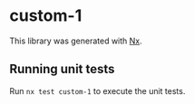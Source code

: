 # custom-1

This library was generated with [Nx](https://nx.dev).

## Running unit tests

Run `nx test custom-1` to execute the unit tests.
